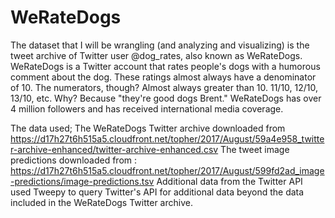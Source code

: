 # WeRateDogs
The dataset that I will be wrangling (and analyzing and visualizing) is the tweet archive of Twitter user @dog_rates, also known as WeRateDogs.
WeRateDogs is a Twitter account that rates people's dogs with a humorous comment about the dog.
These ratings almost always have a denominator of 10. The numerators, though? Almost always greater than 10. 11/10, 12/10, 13/10, etc.
Why? Because "they're good dogs Brent." WeRateDogs has over 4 million followers and has received international media coverage.

The data used;
The WeRateDogs Twitter archive downloaded from https://d17h27t6h515a5.cloudfront.net/topher/2017/August/59a4e958_twitter-archive-enhanced/twitter-archive-enhanced.csv
The tweet image predictions downloaded from : https://d17h27t6h515a5.cloudfront.net/topher/2017/August/599fd2ad_image-predictions/image-predictions.tsv
Additional data from the Twitter API used Tweepy to query Twitter's API for additional data beyond the data included in the WeRateDogs Twitter archive.
